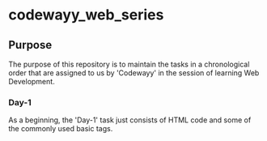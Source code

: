 # codewayy_web_series

## Purpose
The purpose of this repository is to maintain the tasks in a chronological order that are assigned to us by 'Codewayy' in the session of learning Web Development.

### Day-1
As a beginning, the 'Day-1' task just consists of HTML code and some of the commonly used basic tags.
